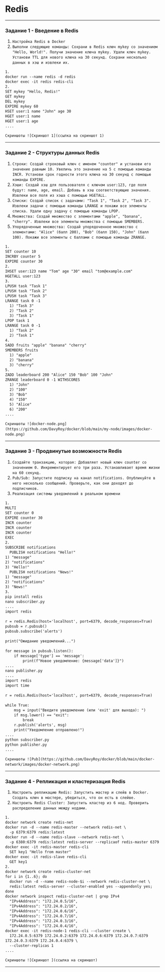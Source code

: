 # Redis

---

### Задание 1 - Введение в Redis

1. `Настройка Redis в Docker`
2. `Выполни следующие команды: Сохрани в Redis ключ mykey со значением "Hello, World!". Получи значение ключа mykey. Удали ключ mykey. Установи TTL для нового ключа на 30 секунд. Сохрани несколько данных в хэш и извлеки их.`

``` ~Решение~
1.
docker run --name redis -d redis
docker exec -it redis redis-cli
2.
SET mykey "Hello, Redis!"
GET mykey
DEL mykey
EXPIRE mykey 60
HSET user:1 name "John" age 30
HGET user:1 name
HGET user:1 age
....
```

`Cкриншоты
![Cкриншот 1](ссылка на скриншот 1)`

---

### Задание 2 - Структуры данных Redis

1. `Строки: Создай строковый ключ с именем "counter" и установи его значение равным 10. Увеличь это значение на 5 с помощью команды INCR. Установи срок годности этого ключа на 30 секунд с помощью команды EXPIRE.`
2. `Хэши: Создай хэш для пользователя с ключом user:123, где поля будут: name, age, email. Добавь в хэш соответствующие значения. Извлеки все поля из хэша с помощью HGETALL.`
3. `Списки: Создай список с задачами: "Task 1", "Task 2", "Task 3". Извлеки задачи с помощью команды LRANGE и покажи все элементы списка. Удали одну задачу с помощью команды LPOP.`
4. `Множества: Создай множество с элементами "apple", "banana", "cherry". Извлеки все элементы множества с помощью SMEMBERS.`
5. `Упорядоченные множества: Создай упорядоченное множество с элементами: "Alice" (балл 200), "Bob" (балл 150), "John" (балл 100). Покажи все элементы с баллами с помощью команды ZRANGE.`

``` ~Решение~
1.
SET counter 10
INCRBY counter 5
EXPIRE counter 30
2.
IHSET user:123 name "Tom" age "30" email "tom@example.com"
HGETALL user:123
3.
LPUSH task "Task 1"
LPUSH task "Task 2"
LPUSH task "Task 3"
LRANGE task 0 -1
  1) "Task 3"
  2) "Task 2"
  3) "Task 1"
LPOP task 1
LRANGE task 0 -1
  1) "Task 2"
  2) "Task 1"
4.
SADD fruits "apple" "banana" "cherry"
SMEMBERS fruits
  1) "apple"
  2) "banana"
  3) "cherry"
5.
ZADD leaderboard 200 "Alice" 150 "Bob" 100 "John"
ZRANGE leaderboard 0 -1 WITHSCORES
  1) "John"
  2) "100"
  3) "Bob"
  4) "150"
  5) "Alice"
  6) "200"
....
```

`Cкриншоты
![docker-node.png](https://github.com/DavyRoy/docker/blob/main/my-node/images/docker-node.png)`

---

### Задание 3 - Продвинутые возможности Redis

1. `Cоздайте транзакцию, которая: Добавляет новый ключ counter со значением 0. Инкрементирует его три раза. Устанавливает время жизни на 60 секунд.`
2. `Pub/Sub: Запустите подписку на канал notifications. Опубликуйте в него несколько сообщений. Проверьте, как они доходят до подписчиков.`
3. `Реализация системы уведомлений в реальном времени`

``` ~Решение~
1.
MULTI
SET counter 0
EXPIRE counter 30
INCR counter
INCR counter
INCR counter
EXEC
2.
SUBSCRIBE notifications
  PUBLISH notifications "Hello!"
1) "message"
2) "notifications"
3) "Hello!"
  PUBLISH notifications "News!"
1) "message"
2) "notifications"
3) "News!"
3.
pip install redis
nano subscriber.py
....
import redis

r = redis.Redis(host='localhost', port=6379, decode_responses=True)
pubsub = r.pubsub()
pubsub.subscribe('alerts')

print("Ожидание уведомлений...")

for message in pubsub.listen():
    if message['type'] == 'message':
        print(f"Новое уведомление: {message['data']}")
....
nano publisher.py
....
import redis
import time

r = redis.Redis(host='localhost', port=6379, decode_responses=True)

while True:
    msg = input("Введите уведомление (или 'exit' для выхода): ")
    if msg.lower() == "exit":
        break
    r.publish('alerts', msg)
    print("Уведомление отправлено!")
....
python subscriber.py
python publisher.py
....
```

`Cкриншоты
![Pub](https://github.com/DavyRoy/docker/blob/main/docker-network/images/docker-network.png)`

---

### Задание 4 - Репликация и кластеризация Redis

1. `Настроить репликацию Redis: Запустить мастер и слейв в Docker. Создать ключ в мастере, убедиться, что он есть в слейве.`
2. `Настроить Redis Cluster: Запустить кластер из 6 нод. Проверить распределение данных между нодами.`

``` ~Решение~
1.
docker network create redis-net
docker run -d --name redis-master --network redis-net \
  -p 6379:6379 redis:latest
docker run -d --name redis-slave --network redis-net \
  -p 6380:6379 redis:latest redis-server --replicaof redis-master 6379
docker exec -it redis-master redis-cli
  SET key1 "Hello from master"
docker exec -it redis-slave redis-cli
  GET key1
2.
docker network create redis-cluster-net
for i in {1..6}; do 
  docker run -d --name redis-node-$i --network redis-cluster-net \
  redis:latest redis-server --cluster-enabled yes --appendonly yes;
done
docker network inspect redis-cluster-net | grep IPv4
  "IPv4Address": "172.24.0.5/16",
  "IPv4Address": "172.24.0.2/16",
  "IPv4Address": "172.24.0.6/16",
  "IPv4Address": "172.24.0.7/16",
  "IPv4Address": "172.24.0.3/16",
  "IPv4Address": "172.24.0.4/16",
docker exec -it redis-node-1 redis-cli --cluster create \
  172.24.0.5:6379 172.24.0.2:6379 172.24.0.6:6379 172.24.0.7:6379 172.24.0.3:6379 172.24.0.4:6379 \
  --cluster-replicas 1
....
```

`Скриншоты
![Скриншот ](ссылка на скриншот)`

---
